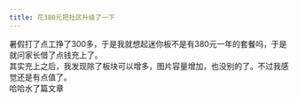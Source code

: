 ```yaml
---
title: 花380元把社区升级了一下
---
```


暑假打了点工挣了300多，于是我就想起迷你板不是有380元一年的套餐吗，于是就问家长借了点钱充上了。  
其实充上之后，我发现除了板块可以增多，图片容量增加，也没别的了。不过我感觉还是有点值了。  
哈哈水了篇文章  